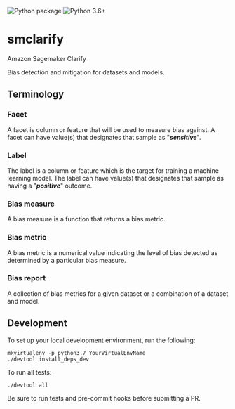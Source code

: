 ![Python package](https://github.com/aws/amazon-sagemaker-clarify/workflows/Python%20package/badge.svg)
![Python 3.6+](https://img.shields.io/badge/python-3.6+-blue.svg?style=flat)

# smclarify

Amazon Sagemaker Clarify

Bias detection and mitigation for datasets and models.

## Terminology

### Facet
A facet is column or feature that will be used to measure bias against. A facet can have value(s) that designates that sample as "***sensitive***".

### Label
The label is a column or feature which is the target for training a machine learning model. The label can have value(s) that designates that sample as having a "***positive***" outcome.

### Bias measure
A bias measure is a function that returns a bias metric.

### Bias metric
A bias metric is a numerical value indicating the level of bias detected as determined by a particular bias measure.

### Bias report
A collection of bias metrics for a given dataset or a combination of a dataset and model.

## Development
To set up your local development environment, run the following:

```
mkvirtualenv -p python3.7 YourVirtualEnvName
./devtool install_deps_dev
```

To run all tests:
```
./devtool all
```

Be sure to run tests and pre-commit hooks before submitting a PR.
